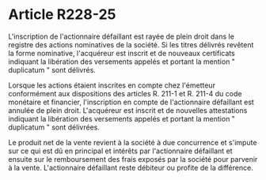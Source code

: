 # Article R228-25

L'inscription de l'actionnaire défaillant est rayée de plein droit dans le registre des actions nominatives de la société. Si les titres délivrés revêtent la forme nominative, l'acquéreur est inscrit et de nouveaux certificats indiquant la libération des versements appelés et portant la mention " duplicatum " sont délivrés.

Lorsque les actions étaient inscrites en compte chez l'émetteur conformément aux dispositions des articles R. 211-1 et R. 211-4 du code monétaire et financier, l'inscription en compte de l'actionnaire défaillant est annulée de plein droit. L'acquéreur est inscrit et de nouvelles attestations indiquant la libération des versements appelés et portant la mention " duplicatum " sont délivrées.

Le produit net de la vente revient à la société à due concurrence et s'impute sur ce qui est dû en principal et intérêts par l'actionnaire défaillant et ensuite sur le remboursement des frais exposés par la société pour parvenir à la vente. L'actionnaire défaillant reste débiteur ou profite de la différence.
